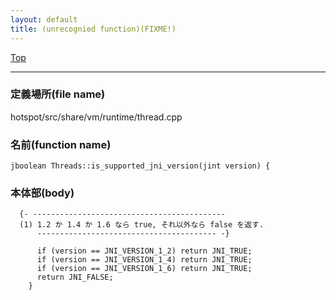 ```yaml
---
layout: default
title: (unrecognied function)(FIXME!)
---
```

[Top](../index.html)

--- 
### 定義場所(file name)
hotspot/src/share/vm/runtime/thread.cpp

### 名前(function name)
```
jboolean Threads::is_supported_jni_version(jint version) {
```

### 本体部(body)
```
  {- -------------------------------------------
  (1) 1.2 か 1.4 か 1.6 なら true, それ以外なら false を返す.
      ---------------------------------------- -}

	  if (version == JNI_VERSION_1_2) return JNI_TRUE;
	  if (version == JNI_VERSION_1_4) return JNI_TRUE;
	  if (version == JNI_VERSION_1_6) return JNI_TRUE;
	  return JNI_FALSE;
	}
	
```


